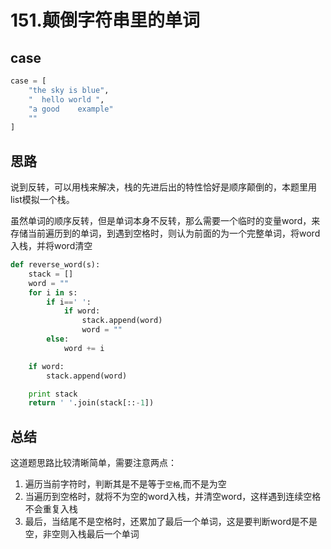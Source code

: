 # 151.颠倒字符串里的单词



## case

```python
case = [
    "the sky is blue",
    "  hello world ",
    "a good    example"
    ""
]
```

## 思路

说到反转，可以用栈来解决，栈的先进后出的特性恰好是顺序颠倒的，本题里用list模拟一个栈。

虽然单词的顺序反转，但是单词本身不反转，那么需要一个临时的变量word，来存储当前遍历到的单词，到遇到空格时，则认为前面的为一个完整单词，将word入栈，并将word清空

```python
def reverse_word(s):
    stack = []
    word = ""
    for i in s:
        if i==' ':
            if word:
                stack.append(word)
                word = ""
        else:
            word += i

    if word:
        stack.append(word)

    print stack
    return ' '.join(stack[::-1])
```



## 总结

这道题思路比较清晰简单，需要注意两点：

1. 遍历当前字符时，判断其是不是等于`空格`,而不是为空
2. 当遍历到空格时，就将不为空的word入栈，并清空word，这样遇到连续空格不会重复入栈
3. 最后，当结尾不是空格时，还累加了最后一个单词，这是要判断word是不是空，非空则入栈最后一个单词